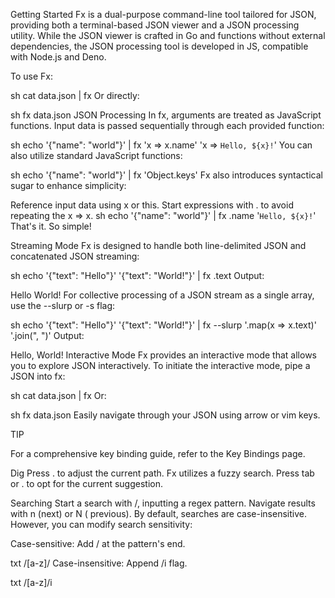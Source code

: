 Getting Started
Fx is a dual-purpose command-line tool tailored for JSON, providing both a terminal-based JSON viewer and a JSON processing utility. While the JSON viewer is crafted in Go and functions without external dependencies, the JSON processing tool is developed in JS, compatible with Node.js and Deno.

To use Fx:

sh
cat data.json | fx
Or directly:

sh
fx data.json
JSON Processing
In fx, arguments are treated as JavaScript functions. Input data is passed sequentially through each provided function:

sh
echo '{"name": "world"}' | fx 'x => x.name' 'x => `Hello, ${x}!`'
You can also utilize standard JavaScript functions:

sh
echo '{"name": "world"}' | fx 'Object.keys'
Fx also introduces syntactical sugar to enhance simplicity:

Reference input data using x or this.
Start expressions with . to avoid repeating the x => x.
sh
echo '{"name": "world"}' | fx .name '`Hello, ${x}!`'
That's it. So simple!

Streaming Mode
Fx is designed to handle both line-delimited JSON and concatenated JSON streaming:

sh
echo '{"text": "Hello"}' '{"text": "World!"}' | fx .text
Output:


Hello
World!
For collective processing of a JSON stream as a single array, use the --slurp or -s flag:

sh
echo '{"text": "Hello"}' '{"text": "World!"}' | fx --slurp '.map(x => x.text)' '.join(", ")'
Output:


Hello, World!
Interactive Mode
Fx provides an interactive mode that allows you to explore JSON interactively. To initiate the interactive mode, pipe a JSON into fx:

sh
cat data.json | fx
Or:

sh
fx data.json
Easily navigate through your JSON using arrow or vim keys.

TIP

For a comprehensive key binding guide, refer to the Key Bindings page.

Dig
Press . to adjust the current path. Fx utilizes a fuzzy search. Press tab or . to opt for the current suggestion.

Searching
Start a search with /, inputting a regex pattern. Navigate results with n (next) or N ( previous). By default, searches are case-insensitive. However, you can modify search sensitivity:

Case-sensitive: Add / at the pattern's end.

txt
/[a-z]/
Case-insensitive: Append /i flag.

txt
/[a-z]/i
